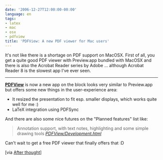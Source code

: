 ```yaml
---
date: '2006-12-27T12:00:00-00:00'
language: en
tags:
- latex
- mac
- osx
- pdfview
title: 'PDFView: A new PDF viewer for Mac users'
---
```



It's not like there is a shortage on PDF support on MacOSX. First of all, you get a quite good PDF viewer with Preview.app bundled with MacOSX and there is also the Acrobat Reader series by Adobe ... although Acrobat Reader 8 is the slowest app I've ever seen. 



-------------------------------



__[PDFView](http://pdfview.sourceforge.net/)__ is now a new app on the block looks very similar to Preview.app but offers some new things in the user-experience area:

* It resized the presentation to fit esp. smaller displays, which works quite well for me :)
* LaTeX integration using PDFSync

And there are also some nice futures on the "Planned features" list like:

<blockquote>
Annotation support, with text notes, highlighting and some simple drawing tools
<cite><a href="http://pdfview.sourceforge.net/development.html">PDFView/Development.html</a></cite>
</blockquote>

Can't wait to get a free PDF viewer that finally offers that :D

[via [After thought](http://skiadas.dcostanet.net/afterthought/2006/12/18/the-new-kid-on-the-block/)]